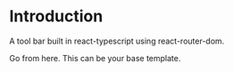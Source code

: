 # Introduction

A tool bar built in react-typescript using react-router-dom.

Go from here. This can be your base template.
